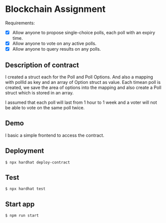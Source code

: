 # Blockchain Assignment

Requirements:
- [x] Allow anyone to propose single-choice polls, each poll with an expiry time.
- [x] Allow anyone to vote on any active polls.
- [x] Allow anyone to query results on any polls.

## Description of contract
I created a struct each for the Poll and Poll Options. And also a mapping with pollId as key and an array of Option struct as value. Each timean poll is created, we save the area of options into the mapping and also create a Poll struct which is stored in an array.

I assumed that each poll will last from 1 hour to 1 week and a voter will not be able to vote on the same poll twice. 

## Demo
I basic a simple frontend to access the contract.

## Deployment
`$ npx hardhat deploy-contract`

## Test
`$ npx hardhat test`

## Start app
`$ npm run start`
